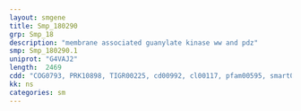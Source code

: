 ```yaml
---
layout: smgene
title: Smp_180290
grp: Smp_18
description: "membrane associated guanylate kinase ww and pdz"
smp: Smp_180290.1
uniprot: "G4VAJ2"
length:  2469
cdd: "COG0793, PRK10898, TIGR00225, cd00992, cl00117, pfam00595, smart00228"
kk: ns
categories: sm
---
```

